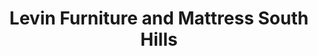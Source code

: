 ---
title: "Levin Furniture and Mattress South Hills"
url: /mcmurray/levin-furniture-and-mattress-south-hills/
shop: Möbel
---